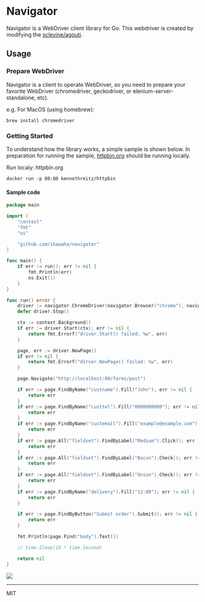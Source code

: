 Navigator
===

Navigator is a WebDriver client library for Go. This webdriver is created by modifying the [sclevine/agouti](https://github.com/sclevine/agouti).

## Usage

### Prepare WebDriver

Navigator is a client to operate WebDriver, so you need to prepare your favorite WebDriver (chromedriver, geckodriver, or elenium-server-standalone, etc). 

e.g. For MacOS (using homebrew):
```
brew install chromedriver
```

### Getting Started

To understand how the library works, a simple sample is shown below.
In preparation for running the sample, [httpbin.org](https://httpbin.org) should be running locally.

Run localy: httpbin.org
```
docker run -p 80:80 kennethreitz/httpbin
```
#### Sample code

```go
package main

import (
	"context"
	"fmt"
	"os"

	"github.com/ikawaha/navigator"
)

func main() {
	if err := run(); err != nil {
		fmt.Println(err)
		os.Exit(1)
	}
}

func run() error {
	driver := navigator.ChromeDriver(navigator.Browser("chrome"), navigator.Debug)
	defer driver.Stop()

	ctx := context.Background()
	if err := driver.Start(ctx); err != nil {
		return fmt.Errorf("driver.Start() failed: %w", err)
	}

	page, err := driver.NewPage()
	if err != nil {
		return fmt.Errorf("dirver.NewPage() failed: %w", err)
	}

	page.Navigate("http://localhost:80/forms/post")

	if err := page.FindByName("custname").Fill("John"); err != nil {
		return err
	}
	if err := page.FindByName("custtel").Fill("0000000000"); err != nil {
		return err
	}
	if err := page.FindByName("custemail").Fill("example@example.com"); err != nil {
		return err
	}
	if err := page.All("fieldset").FindByLabel("Medium").Click(); err != nil {
		return err
	}
	if err := page.All("fieldset").FindByLabel("Bacon").Check(); err != nil {
		return err
	}
	if err := page.All("fieldset").FindByLabel("Onion").Check(); err != nil {
		return err
	}
	if err := page.FindByName("delivery").Fill("12:00"); err != nil {
		return err
	}

	if err := page.FindByButton("Submit order").Submit(); err != nil {
		return err
	}

	fmt.Println(page.Find("body").Text())

	// time.Sleep(10 * time.Second)

	return nil
}
```

[![](https://user-images.githubusercontent.com/4232165/205639642-66c032ad-f52c-4b84-84c8-75d44225c5bd.png)](https://user-images.githubusercontent.com/4232165/205639642-66c032ad-f52c-4b84-84c8-75d44225c5bd.png)

---
MIT